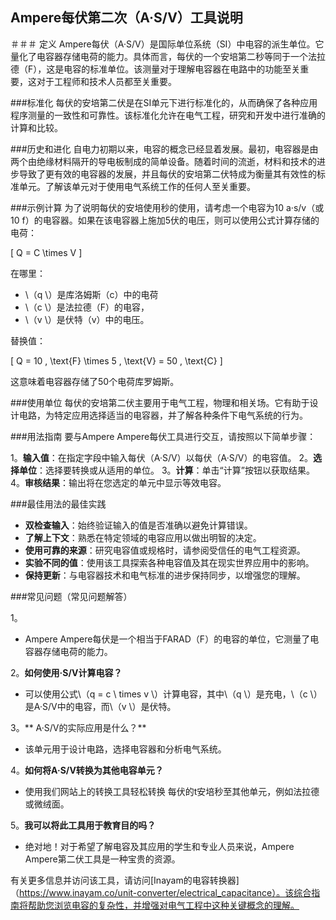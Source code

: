 ## Ampere每伏第二次（A·S/V）工具说明

＃＃＃ 定义
Ampere每伏（A·S/V）是国际单位系统（SI）中电容的派生单位。它量化了电容器存储电荷的能力。具体而言，每伏的一个安培第二秒等同于一个法拉德（F），这是电容的标准单位。该测量对于理解电容器在电路中的功能至关重要，这对于工程师和技术人员都至关重要。

###标准化
每伏的安培第二伏是在SI单元下进行标准化的，从而确保了各种应用程序测量的一致性和可靠性。该标准化允许在电气工程，研究和开发中进行准确的计算和比较。

###历史和进化
自电力初期以来，电容的概念已经显着发展。最初，电容器是由两个由绝缘材料隔开的导电板制成的简单设备。随着时间的流逝，材料和技术的进步导致了更有效的电容器的发展，并且每伏的安培第二伏特成为衡量其有效性的标准单元。了解该单元对于使用电气系统工作的任何人至关重要。

###示例计算
为了说明每伏的安培使用秒的使用，请考虑一个电容为10 a·s/v（或10 f）的电容器。如果在该电容器上施加5伏的电压，则可以使用公式计算存储的电荷：

\[ Q = C \times V \]

在哪里：
-  \（q \）是库洛姆斯（c）中的电荷
-  \（c \）是法拉德（F）的电容，
-  \（v \）是伏特（v）中的电压。

替换值：

\[ Q = 10 \, \text{F} \times 5 \, \text{V} = 50 \, \text{C} \]

这意味着电容器存储了50个电荷库罗姆斯。

###使用单位
每伏的安培第二伏主要用于电气工程，物理和相关场。它有助于设计电路，为特定应用选择适当的电容器，并了解各种条件下电气系统的行为。

###用法指南
要与Ampere Ampere每伏工具进行交互，请按照以下简单步骤：

1。**输入值**：在指定字段中输入每伏（A·S/V）以每伏（A·S/V）的电容值。
2。**选择单位**：选择要转换或从适用的单位。
3。**计算**：单击“计算”按钮以获取结果。
4。**审核结果**：输出将在您选定的单元中显示等效电容。

###最佳用法的最佳实践
-  **双检查输入**：始终验证输入的值是否准确以避免计算错误。
-  **了解上下文**：熟悉在特定领域的电容应用以做出明智的决定。
-  **使用可靠的来源**：研究电容值或规格时，请参阅受信任的电气工程资源。
-  **实验不同的值**：使用该工具探索各种电容值及其在现实世界应用中的影响。
-  **保持更新**：与电容器技术和电气标准的进步保持同步，以增强您的理解。

###常见问题（常见问题解答）

1。
-  Ampere Ampere每伏是一个相当于FARAD（F）的电容的单位，它测量了电容器存储电荷的能力。

2。**如何使用·S/V计算电容？**
- 可以使用公式\（q = c \ times v \）计算电容，其中\（q \）是充电，\（c \）是A·S/V中的电容，而\（v \）是伏特。

3。** A·S/V的实际应用是什么？**
- 该单元用于设计电路，选择电容器和分析电气系统。

4。**如何将A·S/V转换为其他电容单元？**
- 使用我们网站上的转换工具轻松转换 每伏的t安培秒至其他单元，例如法拉德或微绒面。

5。**我可以将此工具用于教育目的吗？**
- 绝对地！对于希望了解电容及其应用的学生和专业人员来说，Ampere Ampere第二伏工具是一种宝贵的资源。

有关更多信息并访问该工具，请访问[Inayam的电容转换器]（https://www.inayam.co/unit-converter/electrical_capacitance）。该综合指南将帮助您浏览电容的复杂性，并增强对电气工程中这种关键概念的理解。